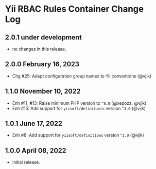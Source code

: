 # Yii RBAC Rules Container Change Log

## 2.0.1 under development

- no changes in this release.

## 2.0.0 February 16, 2023

- Chg #25: Adapt configuration group names to Yii conventions (@vjik)

## 1.1.0 November 10, 2022

- Enh #11, #13: Raise minimum PHP version to `^8.0` (@xepozz, @vjik)
- Enh #15: Add support for `yiisoft/definitions` version `^3.0` (@vjik)

## 1.0.1 June 17, 2022

- Enh #8: Add support for `yiisoft/definitions` version `^2.0` (@vjik)

## 1.0.0 April 08, 2022

- Initial release.
